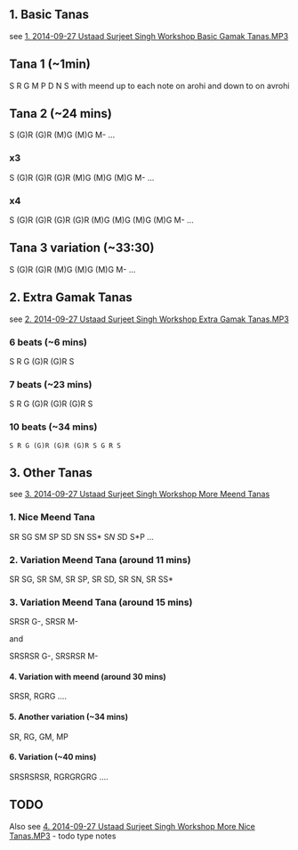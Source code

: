 ## 1. Basic Tanas

see [1. 2014-09-27 Ustaad Surjeet Singh Workshop Basic Gamak Tanas.MP3](https://www.dropbox.com/s/rxf11kv1gjgrhjh/1.%202014-09-27%20Ustaad%20Surjeet%20Singh%20Workshop%20Basic%20Gamak%20Tanas.MP3?dl=0)

## Tana 1 (~1min)
S R G M P D N S with meend up to each note on arohi and down to on avrohi

## Tana 2 (~24 mins)
S (G)R (G)R (M)G (M)G M- ...
### x3
S (G)R (G)R (G)R (M)G (M)G (M)G M- ...
### x4
S (G)R (G)R (G)R (G)R (M)G (M)G (M)G (M)G M- ...

## Tana 3 variation (~33:30)
S (G)R (G)R (M)G (M)G (M)G M- ...


## 2. Extra Gamak Tanas

see  [2. 2014-09-27 Ustaad Surjeet Singh Workshop Extra Gamak Tanas.MP3](https://www.dropbox.com/s/vdony15ota560f5/2.%202014-09-27%20Ustaad%20Surjeet%20Singh%20Workshop%20Extra%20Gamak%20Tanas.MP3?dl=0)

### 6 beats (~6 mins)

S R G (G)R (G)R S

### 7 beats (~23 mins)

S R G (G)R (G)R (G)R S

### 10 beats (~34 mins)

`S R G (G)R (G)R (G)R S G R S`

## 3. Other Tanas

see [3. 2014-09-27 Ustaad Surjeet Singh Workshop More Meend Tanas](https://www.dropbox.com/s/mges78lh3kinlji/3.%202014-09-27%20Ustaad%20Surjeet%20Singh%20Workshop%20More%20Meend%20Tanas.MP3?dl=0)

### 1. Nice Meend Tana
SR SG SM SP SD SN SS*    S*N S*D S*P ...

### 2. Variation Meend Tana (around 11 mins)
SR SG, SR SM, SR SP, SR SD, SR SN, SR SS*

### 3. Variation Meend Tana (around 15 mins)
SRSR G-, SRSR M-

and

SRSRSR G-, SRSRSR M-

#### 4. Variation with meend (around 30 mins)
SRSR, RGRG ....

#### 5. Another variation (~34 mins)
SR, RG, GM, MP

#### 6. Variation (~40 mins)
SRSRSRSR, RGRGRGRG ....

## TODO

Also see [4. 2014-09-27 Ustaad Surjeet Singh Workshop More Nice Tanas.MP3](https://www.dropbox.com/s/11v10mlhglmw2o0/4.%202014-09-27%20Ustaad%20Surjeet%20Singh%20Workshop%20More%20Nice%20Tanas.MP3?dl=0) - todo type notes
